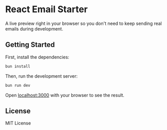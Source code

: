# React Email Starter

A live preview right in your browser so you don't need to keep sending real emails during development.

## Getting Started

First, install the dependencies:

```sh
bun install
```

Then, run the development server:

```sh
bun run dev
```

Open [localhost:3000](http://localhost:3000) with your browser to see the result.

## License

MIT License
